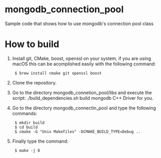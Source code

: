 # mongodb_connection_pool
Sample code that shows how to use mongodb's connection pool class

# How to build


1. Install git, CMake, boost, openssl on your system, if you are using macOS this can be acomplished easily with the following command:

        $ brew install cmake git openssl boost
  
2. Clone the repository.

3. Go to the directory mongodb_connetion_pool/libs and execute the script: ./build_dependencies.sh build mongodb C++ Driver for you.

4. Go to the directory mongodb_connectin_pool and type the following commands:

        $ mkdir build
        $ cd build
        $ cmake -G "Unix Makefiles" -DCMAKE_BUILD_TYPE=Debug ..

5. Finally type the command:

        $ make -j 8
